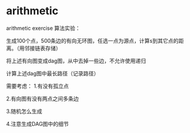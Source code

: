 # arithmetic
arithmetic exercise
算法实验：

生成100个点，500条边的有向无环图，任选一点为源点，计算s到其它点的距离。（用邻接链表存储）

将上述有向图变成dag图，从中去掉一些边，不允许使用递归

计算上述dag图中最长路径（记录路径）

需要考虑：
1.有没有孤立点

2.有向图有没有两点之间多条边

3.随机怎么生成

4.注意生成DAG图中的细节
